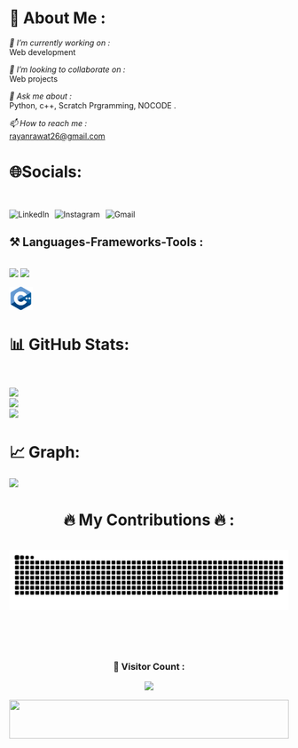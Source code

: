 # 💫 About Me :
*🔭 I’m currently working on :*<br>
 Web development

*👯 I’m looking to collaborate on :*<br>
Web projects

*💬 Ask me about :*<br>
Python, c++, Scratch Prgramming, NOCODE . 

*📫 How to reach me :*<br>
rayanrawat26@gmail.com


#  🌐Socials:
<br>
<p align="left">

<div style="display: flex; align-items: center; gap: 10px;">
  <a href="https://linkedin.com/in/rayan-rawat-22bb40315" target="_blank" style="all: unset; display: inline-block;">
    <img src="https://raw.githubusercontent.com/rahuldkjain/github-profile-readme-generator/master/src/images/icons/Social/linked-in-alt.svg" alt="LinkedIn" height="30" width="40" />
  </a>
  <a href="https://instagram.com/rayan.22._" target="_blank" style="all: unset; display: inline-block;">
    <img src="https://raw.githubusercontent.com/rahuldkjain/github-profile-readme-generator/master/src/images/icons/Social/instagram.svg" alt="Instagram" height="30" width="40" />
  </a>
  <a href="mailto:rayanrawat26@gmail.com" target="_blank" style="all: unset; display: inline-block;">
    <img src="https://raw.githubusercontent.com/maurodesouza/profile-readme-generator/master/src/assets/icons/social/gmail/default.svg" alt="Gmail" height="30" width="40" />
  </a>
</div>


<h2 align="left">⚒️ Languages-Frameworks-Tools : </h2>
<br/>
<div align="left">
<img src="https://skillicons.dev/icons?i=html,vscode,github,git" />
<img src="https://skillicons.dev/icons?i=python,c,notion" /><br>

  <a target="_blank" href="https://raw.githubusercontent.com/devicons/devicon/master/icons/cplusplus/cplusplus-original.svg" style="display: inline-block;"><img src="https://raw.githubusercontent.com/devicons/devicon/master/icons/cplusplus/cplusplus-original.svg" alt="cplusplus" width="42" height="42" /></a> 
</div>

# 📊 GitHub Stats:
<br>

![](https://github-readme-stats.vercel.app/api?username=Rayan-17&theme=dark&hide_border=false&include_all_commits=true&count_private=true)<br/>
![](https://github-readme-streak-stats.herokuapp.com/?user=Rayan-17&theme=dark&hide_border=false)<br/>
![](https://github-readme-stats.vercel.app/api/top-langs/?username=Rayan-17&theme=dark&hide_border=false&include_all_commits=true&count_private=true&layout=compact)


# 📈 Graph:
<img src="https://github-readme-activity-graph.vercel.app/graph?username=Rayan-17&theme=react-dark">


<div align="center">
<h1> 🔥 My Contributions  🔥 :</h1>
<br>
<img alt="snake eating my contributions" src="https://raw.githubusercontent.com/salesp07/salesp07/output/github-contribution-grid-snake.svg" />

<br/><br/><br/>
</div>
  <h3 align ="center"><b> 👀  Visitor Count :</b></h3>
</div>


<p align="center" >   
  <img src="https://profile-counter.glitch.me/Rayan-17/count.svg" />  
</p>



<img src="https://i.imgur.com/dBaSKWF.gif" height="70" width="100%">
<!-- Proudly created with GPRM ( https://gprm.itsvg.in ) -->
